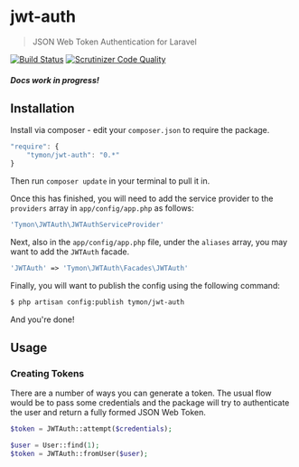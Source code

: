 # jwt-auth

> JSON Web Token Authentication for Laravel

[![Build Status](http://img.shields.io/travis/tymondesigns/jwt-auth.svg?style=flat-square)](https://travis-ci.org/tymondesigns/jwt-auth)
[![Scrutinizer Code Quality](http://img.shields.io/scrutinizer/g/tymondesigns/jwt-auth.svg?style=flat-square)](https://scrutinizer-ci.com/g/tymondesigns/jwt-auth/?branch=master)

#### *Docs work in progress!*

## Installation

Install via composer - edit your `composer.json` to require the package.

```js
"require": {
    "tymon/jwt-auth": "0.*"
}
```

Then run `composer update` in your terminal to pull it in.

Once this has finished, you will need to add the service provider to the `providers` array in `app/config/app.php` as follows:

```php
'Tymon\JWTAuth\JWTAuthServiceProvider'
```

Next, also in the `app/config/app.php` file, under the `aliases` array, you may want to add the `JWTAuth` facade.

```php
'JWTAuth' => 'Tymon\JWTAuth\Facades\JWTAuth'
```

Finally, you will want to publish the config using the following command:

```bash
$ php artisan config:publish tymon/jwt-auth
```

And you're done!

## Usage

### Creating Tokens

There are a number of ways you can generate a token. The usual flow would be to pass some credentials and the package will try to authenticate the user and return a fully formed JSON Web Token.

```php
$token = JWTAuth::attempt($credentials);
```

```php
$user = User::find(1);
$token = JWTAuth::fromUser($user);
```
